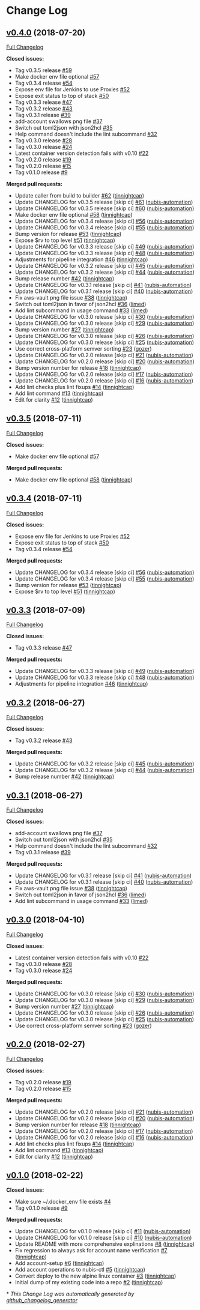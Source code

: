 # Change Log

## [v0.4.0](https://github.com/nubisproject/nubis-ctl/tree/v0.4.0) (2018-07-20)
[Full Changelog](https://github.com/nubisproject/nubis-ctl/compare/v0.1.0...v0.4.0)

**Closed issues:**

- Tag v0.3.5 release [\#59](https://github.com/nubisproject/nubis-ctl/issues/59)
- Make docker env file optional [\#57](https://github.com/nubisproject/nubis-ctl/issues/57)
- Tag v0.3.4 release [\#54](https://github.com/nubisproject/nubis-ctl/issues/54)
- Expose env file for Jenkins to use Proxies [\#52](https://github.com/nubisproject/nubis-ctl/issues/52)
- Expose exit status to top of stack [\#50](https://github.com/nubisproject/nubis-ctl/issues/50)
- Tag v0.3.3 release [\#47](https://github.com/nubisproject/nubis-ctl/issues/47)
- Tag v0.3.2 release [\#43](https://github.com/nubisproject/nubis-ctl/issues/43)
- Tag v0.3.1 release [\#39](https://github.com/nubisproject/nubis-ctl/issues/39)
- add-account swallows png file [\#37](https://github.com/nubisproject/nubis-ctl/issues/37)
- Switch out toml2json with json2hcl [\#35](https://github.com/nubisproject/nubis-ctl/issues/35)
- Help command doesn't include the lint subcommand [\#32](https://github.com/nubisproject/nubis-ctl/issues/32)
- Tag v0.3.0 release [\#28](https://github.com/nubisproject/nubis-ctl/issues/28)
- Tag v0.3.0 release [\#24](https://github.com/nubisproject/nubis-ctl/issues/24)
- Latest container version detection fails with v0.10 [\#22](https://github.com/nubisproject/nubis-ctl/issues/22)
- Tag v0.2.0 release [\#19](https://github.com/nubisproject/nubis-ctl/issues/19)
- Tag v0.2.0 release [\#15](https://github.com/nubisproject/nubis-ctl/issues/15)
- Tag v0.1.0 release [\#9](https://github.com/nubisproject/nubis-ctl/issues/9)

**Merged pull requests:**

- Update caller from build to builder [\#62](https://github.com/nubisproject/nubis-ctl/pull/62) ([tinnightcap](https://github.com/tinnightcap))
- Update CHANGELOG for v0.3.5 release \[skip ci\] [\#61](https://github.com/nubisproject/nubis-ctl/pull/61) ([nubis-automation](https://github.com/nubis-automation))
- Update CHANGELOG for v0.3.5 release \[skip ci\] [\#60](https://github.com/nubisproject/nubis-ctl/pull/60) ([nubis-automation](https://github.com/nubis-automation))
- Make docker env file optional [\#58](https://github.com/nubisproject/nubis-ctl/pull/58) ([tinnightcap](https://github.com/tinnightcap))
- Update CHANGELOG for v0.3.4 release \[skip ci\] [\#56](https://github.com/nubisproject/nubis-ctl/pull/56) ([nubis-automation](https://github.com/nubis-automation))
- Update CHANGELOG for v0.3.4 release \[skip ci\] [\#55](https://github.com/nubisproject/nubis-ctl/pull/55) ([nubis-automation](https://github.com/nubis-automation))
- Bump version for release [\#53](https://github.com/nubisproject/nubis-ctl/pull/53) ([tinnightcap](https://github.com/tinnightcap))
- Expose $rv to top level [\#51](https://github.com/nubisproject/nubis-ctl/pull/51) ([tinnightcap](https://github.com/tinnightcap))
- Update CHANGELOG for v0.3.3 release \[skip ci\] [\#49](https://github.com/nubisproject/nubis-ctl/pull/49) ([nubis-automation](https://github.com/nubis-automation))
- Update CHANGELOG for v0.3.3 release \[skip ci\] [\#48](https://github.com/nubisproject/nubis-ctl/pull/48) ([nubis-automation](https://github.com/nubis-automation))
- Adjustments for pipeline integration [\#46](https://github.com/nubisproject/nubis-ctl/pull/46) ([tinnightcap](https://github.com/tinnightcap))
- Update CHANGELOG for v0.3.2 release \[skip ci\] [\#45](https://github.com/nubisproject/nubis-ctl/pull/45) ([nubis-automation](https://github.com/nubis-automation))
- Update CHANGELOG for v0.3.2 release \[skip ci\] [\#44](https://github.com/nubisproject/nubis-ctl/pull/44) ([nubis-automation](https://github.com/nubis-automation))
- Bump release number [\#42](https://github.com/nubisproject/nubis-ctl/pull/42) ([tinnightcap](https://github.com/tinnightcap))
- Update CHANGELOG for v0.3.1 release \[skip ci\] [\#41](https://github.com/nubisproject/nubis-ctl/pull/41) ([nubis-automation](https://github.com/nubis-automation))
- Update CHANGELOG for v0.3.1 release \[skip ci\] [\#40](https://github.com/nubisproject/nubis-ctl/pull/40) ([nubis-automation](https://github.com/nubis-automation))
- Fix aws-vault png file issue [\#38](https://github.com/nubisproject/nubis-ctl/pull/38) ([tinnightcap](https://github.com/tinnightcap))
- Switch out toml2json in favor of json2hcl [\#36](https://github.com/nubisproject/nubis-ctl/pull/36) ([limed](https://github.com/limed))
- Add lint subcommand in usage command [\#33](https://github.com/nubisproject/nubis-ctl/pull/33) ([limed](https://github.com/limed))
- Update CHANGELOG for v0.3.0 release \[skip ci\] [\#30](https://github.com/nubisproject/nubis-ctl/pull/30) ([nubis-automation](https://github.com/nubis-automation))
- Update CHANGELOG for v0.3.0 release \[skip ci\] [\#29](https://github.com/nubisproject/nubis-ctl/pull/29) ([nubis-automation](https://github.com/nubis-automation))
- Bump version number [\#27](https://github.com/nubisproject/nubis-ctl/pull/27) ([tinnightcap](https://github.com/tinnightcap))
- Update CHANGELOG for v0.3.0 release \[skip ci\] [\#26](https://github.com/nubisproject/nubis-ctl/pull/26) ([nubis-automation](https://github.com/nubis-automation))
- Update CHANGELOG for v0.3.0 release \[skip ci\] [\#25](https://github.com/nubisproject/nubis-ctl/pull/25) ([nubis-automation](https://github.com/nubis-automation))
- Use correct cross-platform semver sorting [\#23](https://github.com/nubisproject/nubis-ctl/pull/23) ([gozer](https://github.com/gozer))
- Update CHANGELOG for v0.2.0 release \[skip ci\] [\#21](https://github.com/nubisproject/nubis-ctl/pull/21) ([nubis-automation](https://github.com/nubis-automation))
- Update CHANGELOG for v0.2.0 release \[skip ci\] [\#20](https://github.com/nubisproject/nubis-ctl/pull/20) ([nubis-automation](https://github.com/nubis-automation))
- Bump version number for release [\#18](https://github.com/nubisproject/nubis-ctl/pull/18) ([tinnightcap](https://github.com/tinnightcap))
- Update CHANGELOG for v0.2.0 release \[skip ci\] [\#17](https://github.com/nubisproject/nubis-ctl/pull/17) ([nubis-automation](https://github.com/nubis-automation))
- Update CHANGELOG for v0.2.0 release \[skip ci\] [\#16](https://github.com/nubisproject/nubis-ctl/pull/16) ([nubis-automation](https://github.com/nubis-automation))
- Add lint checks plus lint fixups [\#14](https://github.com/nubisproject/nubis-ctl/pull/14) ([tinnightcap](https://github.com/tinnightcap))
- Add lint command [\#13](https://github.com/nubisproject/nubis-ctl/pull/13) ([tinnightcap](https://github.com/tinnightcap))
- Edit for clarity [\#12](https://github.com/nubisproject/nubis-ctl/pull/12) ([tinnightcap](https://github.com/tinnightcap))

## [v0.3.5](https://github.com/nubisproject/nubis-ctl/tree/v0.3.5) (2018-07-11)
[Full Changelog](https://github.com/nubisproject/nubis-ctl/compare/v0.3.4...v0.3.5)

**Closed issues:**

- Make docker env file optional [\#57](https://github.com/nubisproject/nubis-ctl/issues/57)

**Merged pull requests:**

- Make docker env file optional [\#58](https://github.com/nubisproject/nubis-ctl/pull/58) ([tinnightcap](https://github.com/tinnightcap))

## [v0.3.4](https://github.com/nubisproject/nubis-ctl/tree/v0.3.4) (2018-07-11)
[Full Changelog](https://github.com/nubisproject/nubis-ctl/compare/v0.3.3...v0.3.4)

**Closed issues:**

- Expose env file for Jenkins to use Proxies [\#52](https://github.com/nubisproject/nubis-ctl/issues/52)
- Expose exit status to top of stack [\#50](https://github.com/nubisproject/nubis-ctl/issues/50)
- Tag v0.3.4 release [\#54](https://github.com/nubisproject/nubis-ctl/issues/54)

**Merged pull requests:**

- Update CHANGELOG for v0.3.4 release \[skip ci\] [\#56](https://github.com/nubisproject/nubis-ctl/pull/56) ([nubis-automation](https://github.com/nubis-automation))
- Update CHANGELOG for v0.3.4 release \[skip ci\] [\#55](https://github.com/nubisproject/nubis-ctl/pull/55) ([nubis-automation](https://github.com/nubis-automation))
- Bump version for release [\#53](https://github.com/nubisproject/nubis-ctl/pull/53) ([tinnightcap](https://github.com/tinnightcap))
- Expose $rv to top level [\#51](https://github.com/nubisproject/nubis-ctl/pull/51) ([tinnightcap](https://github.com/tinnightcap))

## [v0.3.3](https://github.com/nubisproject/nubis-ctl/tree/v0.3.3) (2018-07-09)
[Full Changelog](https://github.com/nubisproject/nubis-ctl/compare/v0.3.2...v0.3.3)

**Closed issues:**

- Tag v0.3.3 release [\#47](https://github.com/nubisproject/nubis-ctl/issues/47)

**Merged pull requests:**

- Update CHANGELOG for v0.3.3 release \[skip ci\] [\#49](https://github.com/nubisproject/nubis-ctl/pull/49) ([nubis-automation](https://github.com/nubis-automation))
- Update CHANGELOG for v0.3.3 release \[skip ci\] [\#48](https://github.com/nubisproject/nubis-ctl/pull/48) ([nubis-automation](https://github.com/nubis-automation))
- Adjustments for pipeline integration [\#46](https://github.com/nubisproject/nubis-ctl/pull/46) ([tinnightcap](https://github.com/tinnightcap))

## [v0.3.2](https://github.com/nubisproject/nubis-ctl/tree/v0.3.2) (2018-06-27)
[Full Changelog](https://github.com/nubisproject/nubis-ctl/compare/v0.3.1...v0.3.2)

**Closed issues:**

- Tag v0.3.2 release [\#43](https://github.com/nubisproject/nubis-ctl/issues/43)

**Merged pull requests:**

- Update CHANGELOG for v0.3.2 release \[skip ci\] [\#45](https://github.com/nubisproject/nubis-ctl/pull/45) ([nubis-automation](https://github.com/nubis-automation))
- Update CHANGELOG for v0.3.2 release \[skip ci\] [\#44](https://github.com/nubisproject/nubis-ctl/pull/44) ([nubis-automation](https://github.com/nubis-automation))
- Bump release number [\#42](https://github.com/nubisproject/nubis-ctl/pull/42) ([tinnightcap](https://github.com/tinnightcap))

## [v0.3.1](https://github.com/nubisproject/nubis-ctl/tree/v0.3.1) (2018-06-27)
[Full Changelog](https://github.com/nubisproject/nubis-ctl/compare/v0.3.0...v0.3.1)

**Closed issues:**

- add-account swallows png file [\#37](https://github.com/nubisproject/nubis-ctl/issues/37)
- Switch out toml2json with json2hcl [\#35](https://github.com/nubisproject/nubis-ctl/issues/35)
- Help command doesn't include the lint subcommand [\#32](https://github.com/nubisproject/nubis-ctl/issues/32)
- Tag v0.3.1 release [\#39](https://github.com/nubisproject/nubis-ctl/issues/39)

**Merged pull requests:**

- Update CHANGELOG for v0.3.1 release \[skip ci\] [\#41](https://github.com/nubisproject/nubis-ctl/pull/41) ([nubis-automation](https://github.com/nubis-automation))
- Update CHANGELOG for v0.3.1 release \[skip ci\] [\#40](https://github.com/nubisproject/nubis-ctl/pull/40) ([nubis-automation](https://github.com/nubis-automation))
- Fix aws-vault png file issue [\#38](https://github.com/nubisproject/nubis-ctl/pull/38) ([tinnightcap](https://github.com/tinnightcap))
- Switch out toml2json in favor of json2hcl [\#36](https://github.com/nubisproject/nubis-ctl/pull/36) ([limed](https://github.com/limed))
- Add lint subcommand in usage command [\#33](https://github.com/nubisproject/nubis-ctl/pull/33) ([limed](https://github.com/limed))

## [v0.3.0](https://github.com/nubisproject/nubis-ctl/tree/v0.3.0) (2018-04-10)
[Full Changelog](https://github.com/nubisproject/nubis-ctl/compare/v0.2.0...v0.3.0)

**Closed issues:**

- Latest container version detection fails with v0.10 [\#22](https://github.com/nubisproject/nubis-ctl/issues/22)
- Tag v0.3.0 release [\#28](https://github.com/nubisproject/nubis-ctl/issues/28)
- Tag v0.3.0 release [\#24](https://github.com/nubisproject/nubis-ctl/issues/24)

**Merged pull requests:**

- Update CHANGELOG for v0.3.0 release \[skip ci\] [\#30](https://github.com/nubisproject/nubis-ctl/pull/30) ([nubis-automation](https://github.com/nubis-automation))
- Update CHANGELOG for v0.3.0 release \[skip ci\] [\#29](https://github.com/nubisproject/nubis-ctl/pull/29) ([nubis-automation](https://github.com/nubis-automation))
- Bump version number [\#27](https://github.com/nubisproject/nubis-ctl/pull/27) ([tinnightcap](https://github.com/tinnightcap))
- Update CHANGELOG for v0.3.0 release \[skip ci\] [\#26](https://github.com/nubisproject/nubis-ctl/pull/26) ([nubis-automation](https://github.com/nubis-automation))
- Update CHANGELOG for v0.3.0 release \[skip ci\] [\#25](https://github.com/nubisproject/nubis-ctl/pull/25) ([nubis-automation](https://github.com/nubis-automation))
- Use correct cross-platform semver sorting [\#23](https://github.com/nubisproject/nubis-ctl/pull/23) ([gozer](https://github.com/gozer))

## [v0.2.0](https://github.com/nubisproject/nubis-ctl/tree/v0.2.0) (2018-02-27)
[Full Changelog](https://github.com/nubisproject/nubis-ctl/compare/v0.1.0...v0.2.0)

**Closed issues:**

- Tag v0.2.0 release [\#19](https://github.com/nubisproject/nubis-ctl/issues/19)
- Tag v0.2.0 release [\#15](https://github.com/nubisproject/nubis-ctl/issues/15)

**Merged pull requests:**

- Update CHANGELOG for v0.2.0 release \[skip ci\] [\#21](https://github.com/nubisproject/nubis-ctl/pull/21) ([nubis-automation](https://github.com/nubis-automation))
- Update CHANGELOG for v0.2.0 release \[skip ci\] [\#20](https://github.com/nubisproject/nubis-ctl/pull/20) ([nubis-automation](https://github.com/nubis-automation))
- Bump version number for release [\#18](https://github.com/nubisproject/nubis-ctl/pull/18) ([tinnightcap](https://github.com/tinnightcap))
- Update CHANGELOG for v0.2.0 release \[skip ci\] [\#17](https://github.com/nubisproject/nubis-ctl/pull/17) ([nubis-automation](https://github.com/nubis-automation))
- Update CHANGELOG for v0.2.0 release \[skip ci\] [\#16](https://github.com/nubisproject/nubis-ctl/pull/16) ([nubis-automation](https://github.com/nubis-automation))
- Add lint checks plus lint fixups [\#14](https://github.com/nubisproject/nubis-ctl/pull/14) ([tinnightcap](https://github.com/tinnightcap))
- Add lint command [\#13](https://github.com/nubisproject/nubis-ctl/pull/13) ([tinnightcap](https://github.com/tinnightcap))
- Edit for clarity [\#12](https://github.com/nubisproject/nubis-ctl/pull/12) ([tinnightcap](https://github.com/tinnightcap))

## [v0.1.0](https://github.com/nubisproject/nubis-ctl/tree/v0.1.0) (2018-02-22)
**Closed issues:**

- Make sure ~/.docker\_env file exists [\#4](https://github.com/nubisproject/nubis-ctl/issues/4)
- Tag v0.1.0 release [\#9](https://github.com/nubisproject/nubis-ctl/issues/9)

**Merged pull requests:**

- Update CHANGELOG for v0.1.0 release \[skip ci\] [\#11](https://github.com/nubisproject/nubis-ctl/pull/11) ([nubis-automation](https://github.com/nubis-automation))
- Update CHANGELOG for v0.1.0 release \[skip ci\] [\#10](https://github.com/nubisproject/nubis-ctl/pull/10) ([nubis-automation](https://github.com/nubis-automation))
- Update README with more comprehensive explinations [\#8](https://github.com/nubisproject/nubis-ctl/pull/8) ([tinnightcap](https://github.com/tinnightcap))
- Fix regression to always ask for account name verification [\#7](https://github.com/nubisproject/nubis-ctl/pull/7) ([tinnightcap](https://github.com/tinnightcap))
- Add account-setup [\#6](https://github.com/nubisproject/nubis-ctl/pull/6) ([tinnightcap](https://github.com/tinnightcap))
- Add account operations to nubis-ctl [\#5](https://github.com/nubisproject/nubis-ctl/pull/5) ([tinnightcap](https://github.com/tinnightcap))
- Convert deploy to the new alpine linux container [\#3](https://github.com/nubisproject/nubis-ctl/pull/3) ([tinnightcap](https://github.com/tinnightcap))
- Initial dump of my existing code into a repo [\#2](https://github.com/nubisproject/nubis-ctl/pull/2) ([tinnightcap](https://github.com/tinnightcap))


\* *This Change Log was automatically generated by [github_changelog_generator](https://github.com/skywinder/Github-Changelog-Generator)*